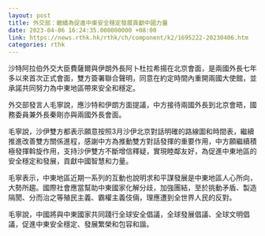 ```yaml
---
layout: post
title: 外交部：繼續為促進中東安全穩定發展貢獻中國力量
date: 2023-04-06 16:24:35.000000000 +08:00
link: https://news.rthk.hk/rthk/ch/component/k2/1695222-20230406.htm
categories: rthk
---
```


沙特阿拉伯外交大臣費薩爾與伊朗外長阿卜杜拉希揚在北京會面，是兩國外長七年多以來首次正式會面，雙方簽署聯合聲明，同意在約定時間內重開兩國大使館，並承諾共同努力為中東地區帶來安全和穩定。

外交部發言人毛寧說，應沙特和伊朗方面提議，中方接待兩國外長到北京會晤，國務委員兼外長秦剛亦與兩國外長會面。

毛寧說，沙伊雙方都表示願意按照3月沙伊北京對話明確的路線圖和時間表，繼續推進改善雙方關係進程，感謝中方為推動雙方對話發揮的重要作用，中方願繼續積極發揮斡旋作用，支持沙伊雙方不斷增信釋疑，實現睦鄰友好，為促進中東地區的安全穩定和發展，貢獻中國智慧和力量。

毛寧表示，中東地區近期一系列的互動也說明求和平謀發展是中東地區人心所向，大勢所趨。國際社會應當幫助中東國家化解分歧，加強團結，至於挑動矛盾、製造隔閡、分而治之等殖民主義、霸權主義伎倆，理應遭到全世界人民的反對。

毛寧說，中國將與中東國家共同踐行全球安全倡議，全球發展倡議、全球文明倡議，促進中東安全穩定、發展繁榮和包容和諧。
